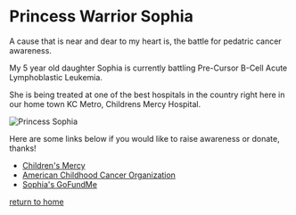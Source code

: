 # Princess  Warrior Sophia

A cause that is near and dear to my heart is, the battle for pedatric cancer awareness.

My 5 year old daughter Sophia is currently battling Pre-Cursor B-Cell Acute Lymphoblastic Leukemia.

She is being treated at one of the best hospitals in the country right here in our home town KC Metro, Childrens Mercy Hospital.

![Princess Sophia](https://scontent.fmkc1-1.fna.fbcdn.net/v/t1.6435-9/179583991_10218703527521517_3831392395434064985_n.jpg?_nc_cat=104&ccb=1-3&_nc_sid=8631f5&_nc_ohc=HGXPTVwYegEAX-DFgxD&_nc_ht=scontent.fmkc1-1.fna&oh=c256a8f999582f91e3c6153edcc35e9f&oe=60B6A38F)

Here are some links below if you would like to raise awareness or donate, thanks!

* [Children's Mercy](https://www.childrensmercy.org/locations/adele-hall/)
* [American Childhood Cancer Organization](https://www.acco.org/childhood-cancer-awareness-month/)
* [Sophia's GoFundMe](https://www.gofundme.com/f/sophia-the-princess-warrior?qid=dc2dca0afae77e9adbeebc79cdf6f926&utm_campaign=p_cp_url&utm_medium=os&utm_source=customer)

[return to home](./README.md)
